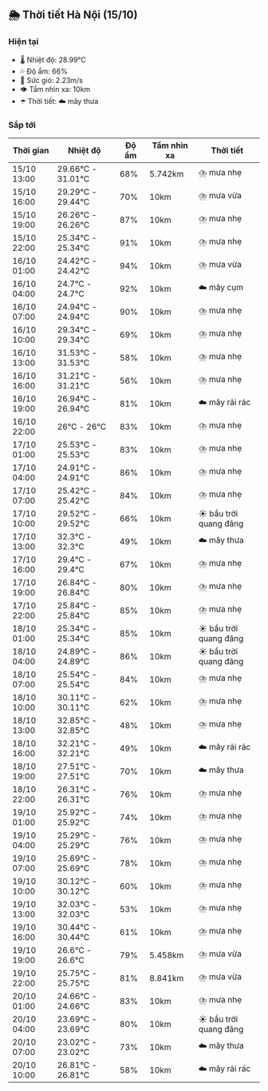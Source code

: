 ## 🌦️ Thời tiết Hà Nội (15/10)

### Hiện tại

- 🌡️ Nhiệt độ: 28.99℃
- 💦 Độ ẩm: 66%
- 💨 Sức gió: 2.23m/s
- 👁️ Tầm nhìn xa: 10km
- ☂️ Thời tiết: ☁️ mây thưa

### Sắp tới

| Thời gian | Nhiệt độ | Độ ẩm | Tầm nhìn xa | Thời tiết |
| --- | --- | --- | --- | --- |
| 15/10 13:00 | 29.66℃ - 31.01℃ | 68% | 5.742km | ⛈️ mưa nhẹ |
| 15/10 16:00 | 29.29℃ - 29.44℃ | 70% | 10km | ⛈️ mưa vừa |
| 15/10 19:00 | 26.26℃ - 26.26℃ | 87% | 10km | ⛈️ mưa nhẹ |
| 15/10 22:00 | 25.34℃ - 25.34℃ | 91% | 10km | ⛈️ mưa nhẹ |
| 16/10 01:00 | 24.42℃ - 24.42℃ | 94% | 10km | ⛈️ mưa vừa |
| 16/10 04:00 | 24.7℃ - 24.7℃ | 92% | 10km | ☁️ mây cụm |
| 16/10 07:00 | 24.94℃ - 24.94℃ | 90% | 10km | ⛈️ mưa nhẹ |
| 16/10 10:00 | 29.34℃ - 29.34℃ | 69% | 10km | ⛈️ mưa nhẹ |
| 16/10 13:00 | 31.53℃ - 31.53℃ | 58% | 10km | ⛈️ mưa nhẹ |
| 16/10 16:00 | 31.21℃ - 31.21℃ | 56% | 10km | ⛈️ mưa nhẹ |
| 16/10 19:00 | 26.94℃ - 26.94℃ | 81% | 10km | ☁️ mây rải rác |
| 16/10 22:00 | 26℃ - 26℃ | 83% | 10km | ⛈️ mưa nhẹ |
| 17/10 01:00 | 25.53℃ - 25.53℃ | 83% | 10km | ⛈️ mưa nhẹ |
| 17/10 04:00 | 24.91℃ - 24.91℃ | 86% | 10km | ⛈️ mưa nhẹ |
| 17/10 07:00 | 25.42℃ - 25.42℃ | 84% | 10km | ⛈️ mưa nhẹ |
| 17/10 10:00 | 29.52℃ - 29.52℃ | 66% | 10km | ☀️ bầu trời quang đãng |
| 17/10 13:00 | 32.3℃ - 32.3℃ | 49% | 10km | ☁️ mây thưa |
| 17/10 16:00 | 29.4℃ - 29.4℃ | 67% | 10km | ⛈️ mưa nhẹ |
| 17/10 19:00 | 26.84℃ - 26.84℃ | 80% | 10km | ⛈️ mưa nhẹ |
| 17/10 22:00 | 25.84℃ - 25.84℃ | 85% | 10km | ⛈️ mưa nhẹ |
| 18/10 01:00 | 25.34℃ - 25.34℃ | 85% | 10km | ☀️ bầu trời quang đãng |
| 18/10 04:00 | 24.89℃ - 24.89℃ | 86% | 10km | ☀️ bầu trời quang đãng |
| 18/10 07:00 | 25.54℃ - 25.54℃ | 84% | 10km | ⛈️ mưa nhẹ |
| 18/10 10:00 | 30.11℃ - 30.11℃ | 62% | 10km | ⛈️ mưa nhẹ |
| 18/10 13:00 | 32.85℃ - 32.85℃ | 48% | 10km | ⛈️ mưa nhẹ |
| 18/10 16:00 | 32.21℃ - 32.21℃ | 49% | 10km | ☁️ mây rải rác |
| 18/10 19:00 | 27.51℃ - 27.51℃ | 70% | 10km | ☁️ mây thưa |
| 18/10 22:00 | 26.31℃ - 26.31℃ | 76% | 10km | ⛈️ mưa nhẹ |
| 19/10 01:00 | 25.92℃ - 25.92℃ | 74% | 10km | ⛈️ mưa nhẹ |
| 19/10 04:00 | 25.29℃ - 25.29℃ | 76% | 10km | ⛈️ mưa nhẹ |
| 19/10 07:00 | 25.69℃ - 25.69℃ | 78% | 10km | ⛈️ mưa nhẹ |
| 19/10 10:00 | 30.12℃ - 30.12℃ | 60% | 10km | ⛈️ mưa nhẹ |
| 19/10 13:00 | 32.03℃ - 32.03℃ | 53% | 10km | ⛈️ mưa nhẹ |
| 19/10 16:00 | 30.44℃ - 30.44℃ | 61% | 10km | ⛈️ mưa nhẹ |
| 19/10 19:00 | 26.6℃ - 26.6℃ | 79% | 5.458km | ⛈️ mưa vừa |
| 19/10 22:00 | 25.75℃ - 25.75℃ | 81% | 8.841km | ⛈️ mưa vừa |
| 20/10 01:00 | 24.66℃ - 24.66℃ | 83% | 10km | ⛈️ mưa nhẹ |
| 20/10 04:00 | 23.69℃ - 23.69℃ | 80% | 10km | ☀️ bầu trời quang đãng |
| 20/10 07:00 | 23.02℃ - 23.02℃ | 73% | 10km | ☁️ mây thưa |
| 20/10 10:00 | 26.81℃ - 26.81℃ | 58% | 10km | ☁️ mây rải rác |
